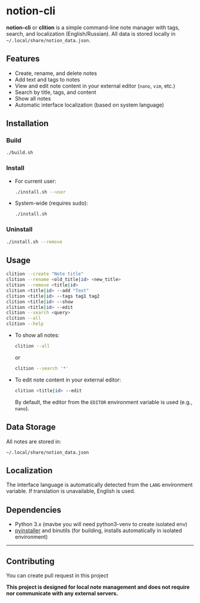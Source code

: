 # notion-cli

**notion-cli** or **clition** is a simple command-line note manager with tags, search, and localization (English/Russian). All data is stored locally in `~/.local/share/notion_data.json`.

## Features

- Create, rename, and delete notes
- Add text and tags to notes
- View and edit note content in your external editor (`nano`, `vim`, etc.)
- Search by title, tags, and content
- Show all notes
- Automatic interface localization (based on system language)

## Installation

### Build

```bash
./build.sh
```

### Install

- For current user:
  ```bash
  ./install.sh --user
  ```
- System-wide (requires sudo):
  ```bash
  ./install.sh
  ```

### Uninstall

```bash
./install.sh --remove
```

## Usage

```bash
clition --create "Note title"
clition --rename <old_title|id> <new_title>
clition --remove <title|id>
clition <title|id> --add "Text"
clition <title|id> --tags tag1 tag2
clition <title|id> --show
clition <title|id> --edit
clition --search <query>
clition --all
clition --help
```

- To show all notes:
  ```bash
  clition --all
  ```
  or
  ```bash
  clition --search '*'
  ```

- To edit note content in your external editor:
  ```bash
  clition <title|id> --edit
  ```
  By default, the editor from the `EDITOR` environment variable is used (e.g., `nano`).

## Data Storage

All notes are stored in:
```
~/.local/share/notion_data.json
```

## Localization

The interface language is automatically detected from the `LANG` environment variable. If translation is unavailable, English is used.

## Dependencies

- Python 3.x (mavbe you will need python3-venv to create isolated env)
- [pyinstaller](https://pypi.org/project/pyinstaller/) and binutils (for building, installs automatically in isolated environment) 

---

## Contributing

You can create pull request in this project


**This project is designed for local note management and does not require nor communicate with any external servers.**
